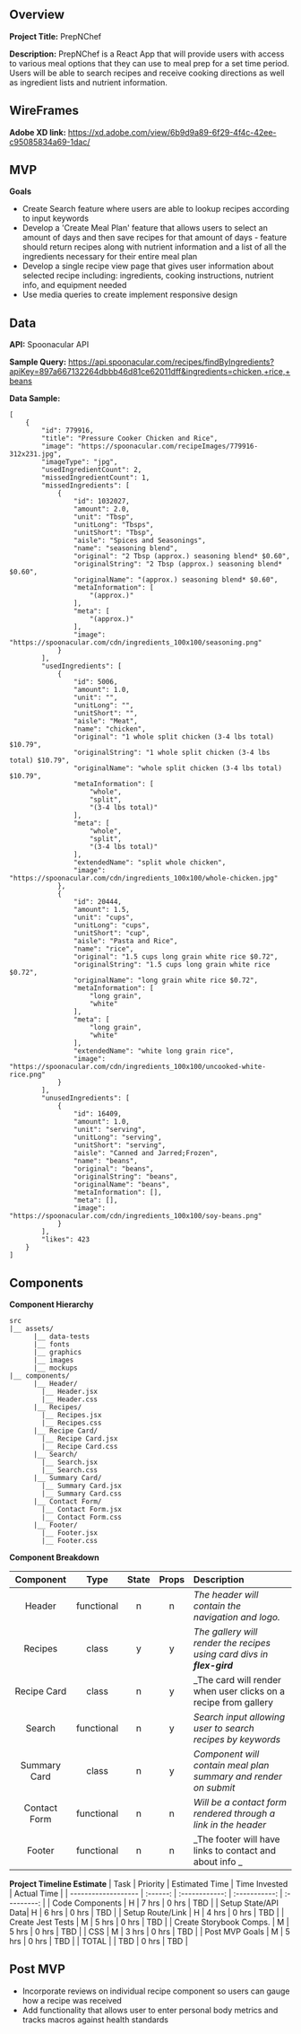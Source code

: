 ## Overview
 **Project Title:** PrepNChef

**Description:** PrepNChef is a React App that will provide users with access to various meal options that they can use to meal prep for a set time period. Users will be able to search recipes and receive cooking directions as well as ingredient lists and nutrient information.

 ## WireFrames
 **Adobe XD link:** https://xd.adobe.com/view/6b9d9a89-6f29-4f4c-42ee-c95085834a69-1dac/

## MVP
**Goals**
- Create Search feature where users are able to lookup recipes according to input keywords
- Develop a 'Create Meal Plan' feature that allows users to select an amount of days and then save recipes for that amount of days - feature should return recipes along with nutrient information and a list of all the ingredients necessary for their entire meal plan
- Develop a single recipe view page that gives user information about selected recipe including: ingredients, cooking instructions, nutrient info, and equipment needed 
- Use media queries to create implement responsive design 

## Data
**API:** Spoonacular API

**Sample Query:** https://api.spoonacular.com/recipes/findByIngredients?apiKey=897a667132264dbbb46d81ce62011dff&ingredients=chicken,+rice,+beans

**Data Sample:**

```
[
    {
        "id": 779916,
        "title": "Pressure Cooker Chicken and Rice",
        "image": "https://spoonacular.com/recipeImages/779916-312x231.jpg",
        "imageType": "jpg",
        "usedIngredientCount": 2,
        "missedIngredientCount": 1,
        "missedIngredients": [
            {
                "id": 1032027,
                "amount": 2.0,
                "unit": "Tbsp",
                "unitLong": "Tbsps",
                "unitShort": "Tbsp",
                "aisle": "Spices and Seasonings",
                "name": "seasoning blend",
                "original": "2 Tbsp (approx.) seasoning blend* $0.60",
                "originalString": "2 Tbsp (approx.) seasoning blend* $0.60",
                "originalName": "(approx.) seasoning blend* $0.60",
                "metaInformation": [
                    "(approx.)"
                ],
                "meta": [
                    "(approx.)"
                ],
                "image": "https://spoonacular.com/cdn/ingredients_100x100/seasoning.png"
            }
        ],
        "usedIngredients": [
            {
                "id": 5006,
                "amount": 1.0,
                "unit": "",
                "unitLong": "",
                "unitShort": "",
                "aisle": "Meat",
                "name": "chicken",
                "original": "1 whole split chicken (3-4 lbs total) $10.79",
                "originalString": "1 whole split chicken (3-4 lbs total) $10.79",
                "originalName": "whole split chicken (3-4 lbs total) $10.79",
                "metaInformation": [
                    "whole",
                    "split",
                    "(3-4 lbs total)"
                ],
                "meta": [
                    "whole",
                    "split",
                    "(3-4 lbs total)"
                ],
                "extendedName": "split whole chicken",
                "image": "https://spoonacular.com/cdn/ingredients_100x100/whole-chicken.jpg"
            },
            {
                "id": 20444,
                "amount": 1.5,
                "unit": "cups",
                "unitLong": "cups",
                "unitShort": "cup",
                "aisle": "Pasta and Rice",
                "name": "rice",
                "original": "1.5 cups long grain white rice $0.72",
                "originalString": "1.5 cups long grain white rice $0.72",
                "originalName": "long grain white rice $0.72",
                "metaInformation": [
                    "long grain",
                    "white"
                ],
                "meta": [
                    "long grain",
                    "white"
                ],
                "extendedName": "white long grain rice",
                "image": "https://spoonacular.com/cdn/ingredients_100x100/uncooked-white-rice.png"
            }
        ],
        "unusedIngredients": [
            {
                "id": 16409,
                "amount": 1.0,
                "unit": "serving",
                "unitLong": "serving",
                "unitShort": "serving",
                "aisle": "Canned and Jarred;Frozen",
                "name": "beans",
                "original": "beans",
                "originalString": "beans",
                "originalName": "beans",
                "metaInformation": [],
                "meta": [],
                "image": "https://spoonacular.com/cdn/ingredients_100x100/soy-beans.png"
            }
        ],
        "likes": 423
    }
]
```

## Components

**Component Hierarchy**
```
src
|__ assets/
      |__ data-tests
      |__ fonts
      |__ graphics
      |__ images
      |__ mockups
|__ components/
      |__ Header/
        |__ Header.jsx
        |__ Header.css
      |__ Recipes/
        |__ Recipes.jsx
        |__ Recipes.css  
      |__ Recipe Card/
        |__ Recipe Card.jsx
        |__ Recipe Card.css  
      |__ Search/
        |__ Search.jsx
        |__ Search.css   
      |__ Summary Card/
        |__ Summary Card.jsx
        |__ Summary Card.css  
      |__ Contact Form/
        |__ Contact Form.jsx
        |__ Contact Form.css    
      |__ Footer/
        |__ Footer.jsx
        |__ Footer.css
```


**Component Breakdown**

|  Component   |    Type    | State | Props | Description                                                      |
| :----------: | :--------: | :---: | :---: | :--------------------------------------------------------------- |
|    Header    | functional |   n   |   n   | _The header will contain the navigation and logo._               |
|   Recipes    |   class    |   y   |   y   | _The gallery will render the recipes using card divs in **flex-gird**_ |
| Recipe Card  |   class    |   n   |   y   | _The card will render when user clicks on a recipe from gallery  |
|    Search    | functional |   n   |   y   | _Search input allowing user to search recipes by keywords_       |
| Summary Card |   class    |   n   |   y   | _Component will contain meal plan summary and render on submit_  |
| Contact Form | functional |   n   |   n   | _Will be a contact form rendered through a link in the header_   |
|    Footer    | functional |   n   |   n   | _The footer will have links to contact and about info _          |

**Project Timeline Estimate**
| Task                | Priority | Estimated Time | Time Invested | Actual Time |
| ------------------- | :------: | :------------: | :-----------: | :---------: |
| Code Components     |    H     |     7 hrs      |     0 hrs     |     TBD     |
| Setup State/API Data|    H     |     6 hrs      |     0 hrs     |     TBD     |
| Setup Route/Link    |    H     |     4 hrs      |     0 hrs     |     TBD     |
| Create Jest Tests   |    M     |     5 hrs      |     0 hrs     |     TBD     |
| Create Storybook Comps. |    M     |     5 hrs      |     0 hrs     |     TBD     |
| CSS                 |    M     |     3 hrs      |     0 hrs     |     TBD     |
| Post MVP Goals      |    M     |     5 hrs      |     0 hrs     |     TBD     |
| TOTAL               |          |     TBD        |     0 hrs     |     TBD     |

## Post MVP
- Incorporate reviews on individual recipe component so users can gauge how a recipe was received
- Add functionality that allows user to enter personal body metrics and tracks macros against health standards


